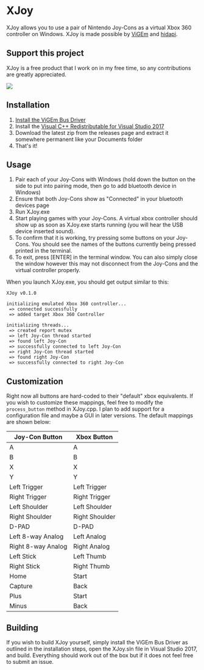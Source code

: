 # XJoy

XJoy allows you to use a pair of Nintendo Joy-Cons as a virtual Xbox 360 controller
on Windows. XJoy is made possible by [ViGEm](https://vigem.org/) and
[hidapi](https://github.com/signal11/hidapi).

## Support this project
XJoy is a free product that I work on in my free time, so any contributions are greatly appreciated.

[![](https://www.paypalobjects.com/en_US/i/btn/btn_donateCC_LG.gif)](https://www.paypal.com/cgi-bin/webscr?cmd=_s-xclick&hosted_button_id=8DTF7NWTZX7ZJ)

## Installation

1. [Install the ViGEm Bus Driver](https://docs.vigem.org/#!vigem-bus-driver-installation.md)
2. Install the [Visual C++ Redistributable for Visual Studio 2017](https://go.microsoft.com/fwlink/?LinkId=746572)
2. Download the latest zip from the releases page and extract it somewhere permanent like your
Documents folder
3. That's it!

## Usage

1. Pair each of your Joy-Cons with Windows (hold down the button on the side to put into
   pairing mode, then go to add bluetooth device in Windows)
2. Ensure that both Joy-Cons show as "Connected" in your bluetooth devices page
3. Run XJoy.exe
4. Start playing games with your Joy-Cons. A virtual xbox controller should
   show up as soon as XJoy.exe starts running (you will hear the USB device inserted sound).
5. To confirm that it is working, try pressing some buttons on your Joy-Cons. You should
   see the names of the buttons currently being pressed printed in the terminal.
6. To exit, press [ENTER] in the terminal window. You can also simply close the window
   however this may not disconnect from the Joy-Cons and the virtual controller properly.

When you launch XJoy.exe, you should get output similar to this:

```
XJoy v0.1.0

initializing emulated Xbox 360 controller...
 => connected successfully
 => added target Xbox 360 Controller

initializing threads...
 => created report mutex
 => left Joy-Con thread started
 => found left Joy-Con
 => successfully connected to left Joy-Con
 => right Joy-Con thread started
 => found right Joy-Con
 => successfully connected to right Joy-Con
```

## Customization

Right now all buttons are hard-coded to their "default" xbox equivalents. If you wish to
customize these mappings, feel free to modify the `process_button` method in XJoy.cpp. I
plan to add support for a configuration file and maybe a GUI in later versions. The default
mappings are shown below:


| Joy-Con Button     | Xbox Button    |
|--------------------|----------------|
| A                  | A              |
| B                  | B              |
| X                  | X              |
| Y                  | Y              |
| Left Trigger       | Left Trigger   |
| Right Trigger      | Right Trigger  |
| Left Shoulder      | Left Shoulder  |
| Right Shoulder     | Right Shoulder |
| D-PAD              | D-PAD          |
| Left 8-way Analog  | Left Analog    |
| Right 8-way Analog | Right Analog   |
| Left Stick         | Left Thumb     |
| Right Stick        | Right Thumb    |
| Home               | Start          |
| Capture            | Back           |
| Plus               | Start          |
| Minus              | Back           |

## Building

If you wish to build XJoy yourself, simply install the ViGEm Bus Driver as outlined in the
installation steps, open the XJoy.sln file in Visual Studio 2017, and build. Everything
should work out of the box but if it does not feel free to submit an issue.
